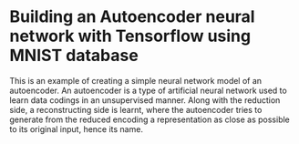 # Building an Autoencoder neural network with Tensorflow using MNIST database

This is an example of creating a simple neural network model of an autoencoder.
An autoencoder is a type of artificial neural network used to learn data codings in an unsupervised manner. Along with the reduction side, a reconstructing side is learnt, where the autoencoder tries to generate from the reduced encoding a representation as close as possible to its original input, hence its name.
